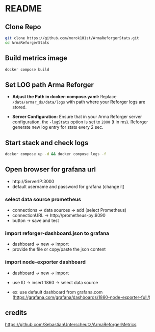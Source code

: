 # README


## Clone Repo

```bash
git clone https://github.com/morok101st/ArmaReforgerStats.git
cd ArmaReforgerStats
```

## Build metrics image

```bash
docker compose build
```

## Set LOG path Arma Reforger

- **Adjust the Path in docker-compose.yaml:** Replace `/data/armar_ds/data/logs` with path where your Reforger logs are stored.

- **Server Configuration:** Ensure that in your Arma Reforger server configuration, the `-logStats` option is set to `2000` (t in ms). Reforger generate new log entry for stats every 2 sec.

## Start stack and check logs

```bash
docker compose up -d && docker compose logs -f
```

## Open browser for grafana url

- http://ServerIP:3000
- default username and password for grafana (change it)

### select data source prometheus
  
- connections -> data sources -> add (select Prometheus)
- connectionURL -> http://prometheus-py:9090
- button -> save and test 

### import reforger-dashboard.json to grafana

- dashboard -> new -> import
- provide the file or copy/paste the json content
  
### import node-exporter dashboard

- dashboard -> new -> import
- use ID -> insert 1860 -> select data source

- ex: use default dashboard from grafana.com (https://grafana.com/grafana/dashboards/1860-node-exporter-full/)

## credits

https://github.com/SebastianUnterscheutz/ArmaReforgerMetrics
